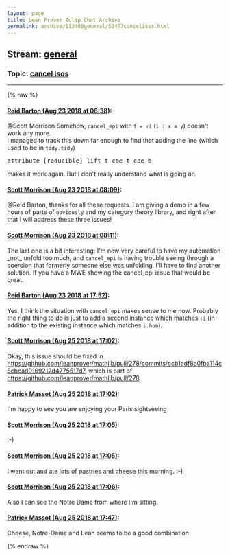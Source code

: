 ```yaml
---
layout: page
title: Lean Prover Zulip Chat Archive 
permalink: archive/113488general/53477cancelisos.html
---
```


## Stream: [general](index.html)
### Topic: [cancel isos](53477cancelisos.html)

---


{% raw %}
#### [ Reid Barton (Aug 23 2018 at 06:38)](https://leanprover.zulipchat.com/#narrow/stream/113488-general/topic/cancel%20isos/near/132617646):
<p><span class="user-mention" data-user-id="110087">@Scott Morrison</span> Somehow, <code>cancel_epi</code> with <code>f = ↑i</code> (<code>i : x ≅ y</code>) doesn't work any more.<br>
I managed to track this down far enough to find that adding the line (which used to be in <code>tidy.tidy</code>)</p>
<div class="codehilite"><pre><span></span><span class="n">attribute</span> <span class="o">[</span><span class="kn">reducible</span><span class="o">]</span> <span class="n">lift_t</span> <span class="n">coe_t</span> <span class="n">coe_b</span>
</pre></div>


<p>makes it work again. But I don't really understand what is going on.</p>

#### [ Scott Morrison (Aug 23 2018 at 08:09)](https://leanprover.zulipchat.com/#narrow/stream/113488-general/topic/cancel%20isos/near/132620408):
<p><span class="user-mention" data-user-id="110032">@Reid Barton</span>, thanks for all these requests. I am giving a demo in a few hours of parts of <code>obviously</code> and my category theory library, and right after that I will address these three issues!</p>

#### [ Scott Morrison (Aug 23 2018 at 08:11)](https://leanprover.zulipchat.com/#narrow/stream/113488-general/topic/cancel%20isos/near/132620460):
<p>The last one is a bit interesting: I'm now very careful to have my automation _not_ unfold too much, and <code>cancel_epi</code> is having trouble seeing through a coercion that formerly someone else was unfolding.  I'll have to find another solution. If you have a MWE showing the cancel_epi issue that would be great.</p>

#### [ Reid Barton (Aug 23 2018 at 17:52)](https://leanprover.zulipchat.com/#narrow/stream/113488-general/topic/cancel%20isos/near/132645544):
<p>Yes, I think the situation with <code>cancel_epi</code> makes sense to me now. Probably the right thing to do is just to add a second instance which matches <code>↑i</code> (in addition to the existing instance which matches <code>i.hom</code>).</p>

#### [ Scott Morrison (Aug 25 2018 at 17:02)](https://leanprover.zulipchat.com/#narrow/stream/113488-general/topic/cancel%20isos/near/132751886):
<p>Okay, this issue should be fixed in <a href="https://github.com/leanprover/mathlib/pull/278/commits/ccb1adf8a0fba114c5cbcad0169212d4775517d7" target="_blank" title="https://github.com/leanprover/mathlib/pull/278/commits/ccb1adf8a0fba114c5cbcad0169212d4775517d7">https://github.com/leanprover/mathlib/pull/278/commits/ccb1adf8a0fba114c5cbcad0169212d4775517d7</a>, which is part of <a href="https://github.com/leanprover/mathlib/pull/278" target="_blank" title="https://github.com/leanprover/mathlib/pull/278">https://github.com/leanprover/mathlib/pull/278</a>.</p>

#### [ Patrick Massot (Aug 25 2018 at 17:02)](https://leanprover.zulipchat.com/#narrow/stream/113488-general/topic/cancel%20isos/near/132751892):
<p>I'm happy to see you are enjoying your Paris sightseeing</p>

#### [ Scott Morrison (Aug 25 2018 at 17:05)](https://leanprover.zulipchat.com/#narrow/stream/113488-general/topic/cancel%20isos/near/132751968):
<p>:-)</p>

#### [ Scott Morrison (Aug 25 2018 at 17:05)](https://leanprover.zulipchat.com/#narrow/stream/113488-general/topic/cancel%20isos/near/132751971):
<p>I went out and ate lots of pastries and cheese this morning. :-)</p>

#### [ Scott Morrison (Aug 25 2018 at 17:06)](https://leanprover.zulipchat.com/#narrow/stream/113488-general/topic/cancel%20isos/near/132752029):
<p>Also I can see the Notre Dame from where I'm sitting.</p>

#### [ Patrick Massot (Aug 25 2018 at 17:47)](https://leanprover.zulipchat.com/#narrow/stream/113488-general/topic/cancel%20isos/near/132753363):
<p>Cheese, Notre-Dame and Lean seems to be a good combination</p>


{% endraw %}
